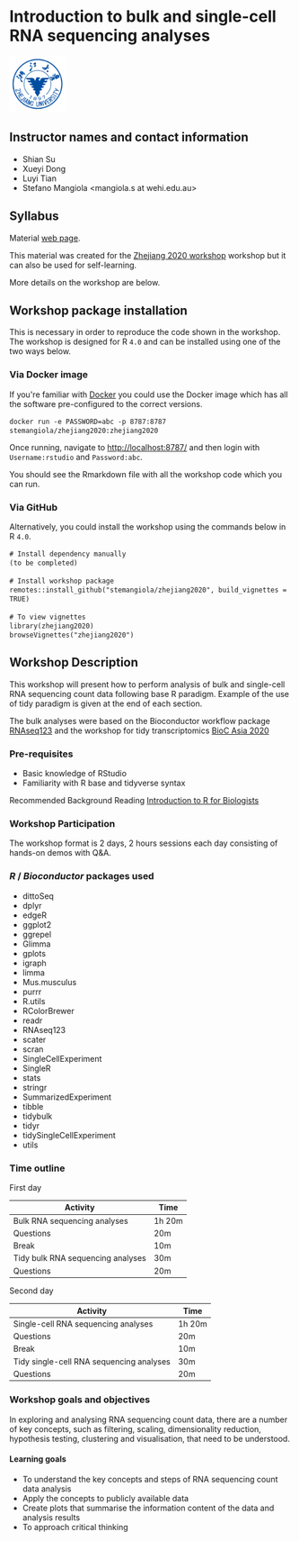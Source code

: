 
# Introduction to bulk and single-cell RNA sequencing analyses
<p float="left">
<img height="100" alt="zhejiang2020" src="man/figures/zhejiang_logo.png"/> 
</p>

## Instructor names and contact information

* Shian Su
* Xueyi Dong
* Luyi Tian
* Stefano Mangiola <mangiola.s at wehi.edu.au>

## Syllabus

Material [web page](https://stemangiola.github.io/zhejiang2020/).

This material was created for the [Zhejiang 2020 workshop](https://zhejiang2020.bioconductor.org/) workshop but it can also be used for self-learning.

More details on the workshop are below.

## Workshop package installation 

This is necessary in order to reproduce the code shown in the workshop. The workshop is designed for R `4.0` and can be installed using one of the two ways below.

### Via Docker image

If you're familiar with [Docker](https://docs.docker.com/get-docker/) you could use the Docker image which has all the software pre-configured to the correct versions.

```
docker run -e PASSWORD=abc -p 8787:8787 stemangiola/zhejiang2020:zhejiang2020
```

Once running, navigate to <http://localhost:8787/> and then login with
`Username:rstudio` and `Password:abc`.

You should see the Rmarkdown file with all the workshop code which you can run.

### Via GitHub

Alternatively, you could install the workshop using the commands below in R `4.0`.

```
# Install dependency manually
(to be completed)

# Install workshop package
remotes::install_github("stemangiola/zhejiang2020", build_vignettes = TRUE)

# To view vignettes
library(zhejiang2020)
browseVignettes("zhejiang2020")
```

## Workshop Description

This workshop will present how to perform analysis of bulk and single-cell RNA sequencing count data following base R paradigm. Example of the use of tidy paradigm is given at the end of each section.

The bulk analyses were based on the Bioconductor workflow package [RNAseq123](https://www.bioconductor.org/packages/devel/workflows/vignettes/RNAseq123/inst/doc/limmaWorkflow.html) and the workshop for tidy transcriptomics [BioC Asia 2020](https://stemangiola.github.io/biocasia2020_tidytranscriptomics/)

### Pre-requisites

* Basic knowledge of RStudio
* Familiarity with R base and tidyverse syntax

Recommended Background Reading
[Introduction to R for Biologists](https://melbournebioinformatics.github.io/r-intro-biologists/intro_r_biologists.html)

### Workshop Participation

The workshop format is 2 days, 2 hours sessions each day consisting of hands-on demos with Q&A.

### _R_ / _Bioconductor_ packages used

* dittoSeq
* dplyr
* edgeR
* ggplot2
* ggrepel
* Glimma
* gplots
* igraph
* limma
* Mus.musculus
* purrr
* R.utils
* RColorBrewer
* readr
* RNAseq123
* scater
* scran
* SingleCellExperiment
* SingleR
* stats
* stringr
* SummarizedExperiment
* tibble
* tidybulk
* tidyr
* tidySingleCellExperiment
* utils

### Time outline

First day

| Activity                                 | Time    |
|------------------------------------------|---------|
| Bulk RNA sequencing analyses             | 1h 20m  |
| Questions                                | 20m     |
| Break                                    | 10m     |
| Tidy bulk RNA sequencing analyses        | 30m     |
| Questions                                | 20m     |

Second day

| Activity                                 | Time    |
|------------------------------------------|---------|
| Single-cell RNA sequencing analyses      | 1h 20m  |
| Questions                                | 20m     |
| Break                                    | 10m     |
| Tidy single-cell RNA sequencing analyses | 30m     |
| Questions                                | 20m     |

### Workshop goals and objectives

In exploring and analysing RNA sequencing count data, there are a number of key concepts, such as filtering, scaling, dimensionality reduction, hypothesis testing, clustering and visualisation, that need to be understood. 

#### Learning goals

* To understand the key concepts and steps of RNA sequencing count data analysis
* Apply the concepts to publicly available data
* Create plots that summarise the information content of the data and analysis results
* To approach critical thinking
